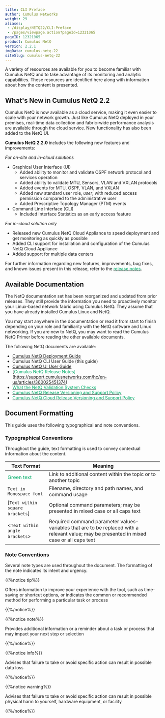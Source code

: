 ```yaml
---
title: CLI Preface
author: Cumulus Networks
weight: 29
aliases:
 - /display/NETQ22/CLI-Preface
 - /pages/viewpage.action?pageId=12321065
pageID: 12321065
product: Cumulus NetQ
version: 2.2.1
imgData: cumulus-netq-22
siteSlug: cumulus-netq-22
---
```

A variety of resources are available for you to become familiar with
Cumulus NetQ and to take advantage of its monitoring and analytic
capabilities. These resources are identified here along with information
about how the content is presented.

## What's New in Cumulus NetQ 2.2

Cumulus NetQ is now available as a cloud service, making it even easier
to scale with your network growth. Just like Cumulus NetQ deployed in
your premises, real-time data collection and fabric-wide performance
analysis are available through the cloud service. New functionality has
also been added to the NetQ UI.

**Cumulus NetQ 2.2.0** includes the following new features and
improvements:

*For on-site and in-cloud solutions*

  - Graphical User Interface (UI)
      - Added ability to monitor and validate OSPF network protocol and
        services operation
      - Added ability to validate MTU, Sensors, VLAN and VXLAN protocols
      - Added events for MTU, OSPF, VLAN, and VXLAN
      - Added new standard user role, *user*, with reduced access
        permission compared to the administrative user
      - Added Prescriptive Topology Manager (PTM) events
  - Command Line Interface (CLI)
      - Included Interface Statistics as an early access feature

*For in-cloud solution only*

  - Released new Cumulus NetQ Cloud Appliance to speed deployment and
    get monitoring as quickly as possible
  - Added CLI support for installation and configuration of the Cumulus
    NetQ Cloud Appliance
  - Added support for multiple data centers

For further information regarding new features, improvements, bug fixes,
and known issues present in this release, refer to the [<span style="color: #00AD69;">release notes](https://support.cumulusnetworks.com/hc/en-us/articles/360025451374).

## Available Documentation

The NetQ documentation set has been reorganized and updated from prior
releases. They still provide the information you need to proactively
monitor your Linux-based network fabric using Cumulus NetQ. They assume
that you have already installed Cumulus Linux and NetQ.

You may start anywhere in the documentation or read it from start to
finish depending on your role and familiarity with the NetQ software and
Linux networking. If you are new to NetQ, you may want to read the
Cumulus NetQ Primer before reading the other available documents.

The following NetQ documents are available:

  - [Cumulus NetQ Deployment
    Guide](/cumulus-netq/Cumulus-NetQ-Deployment-Guide/)
  - Cumulus NetQ CLI User Guide (this guide)
  - [Cumulus NetQ UI User
    Guide](/cumulus-netq/Cumulus-NetQ-UI-User-Guide/)
  - [<span style="color: #00AD69;">Cumulus NetQ Release
    Notes]</span>(https://support.cumulusnetworks.com/hc/en-us/articles/360025451374)
  - [<span style="color: #00AD69;">What the NetQ Validation System
    Checks</span>](https://support.cumulusnetworks.com/hc/en-us/articles/360021961394)
  - [<span style="color: #00AD69;">Cumulus NetQ Release Versioning and Support
    Policy</span>](https://support.cumulusnetworks.com/hc/en-us/articles/360020782534)
  - [<span style="color: #00AD69;">Cumulus NetQ Cloud Release Versioning and Support
    Policy</span>](https://support.cumulusnetworks.com/hc/en-us/articles/360024807054)

## Document Formatting

This guide uses the following typographical and note conventions.

### Typographical Conventions

Throughout the guide, text formatting is used to convey contextual information about the content.

| **Text Format**                   | **Meaning**                                                                                                                                |
| ------------------------------------------------------------------------ | --------------------------------------------------------------------------------------------------------------------------------------------------------------------------------- |
| <span style="color: #00AD69;"> Green text                         | Link to additional content within the topic or to another topic                                                                                                                   |
| `Text in Monospace font`                                                 | Filename, directory and path names, and command usage                                                                                       |
| \[`Text within square brackets`\] | Optional command parameters; may be presented in mixed case or all caps text                                                                |
| \<`Text within angle brackets`\> | Required command parameter values–variables that are to be replaced with a relevant value; may be presented in mixed case or all caps text |

### Note Conventions

Several note types are used throughout the document. The formatting of the note indicates its intent and urgency.

{{%notice tip%}}

Offers information to improve your experience with the tool, such as time-saving or shortcut options, or indicates the common or recommended method for performing a particular task or process

{{%/notice%}}

{{%notice note%}}

Provides additional information or a reminder about a task or process
that may impact your next step or selection

{{%/notice%}}

{{%notice info%}}

Advises that failure to take or avoid specific action can result in
possible data loss

{{%/notice%}}

{{%notice warning%}}

Advises that failure to take or avoid specific action can result in
possible physical harm to yourself, hardware equipment, or facility

{{%/notice%}}

<article id="html-search-results" class="ht-content" style="display: none;">

</article>

<footer id="ht-footer">

</footer>
